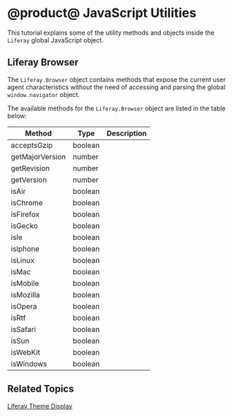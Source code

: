 # @product@ JavaScript Utilities [](id=javascript-utilities)

This tutorial explains some of the utility methods and objects inside the 
`Liferay` global JavaScript object.

## Liferay Browser [](id=liferay-browser)

The `Liferay.Browser` object contains methods that expose the current user agent 
characteristics without the need of accessing and parsing the global 
`window.navigator` object.

The available methods for the `Liferay.Browser` object are listed in the table 
below:

| Method | Type | Description |
| --- | --- | --- |
| acceptsGzip | boolean | |
| getMajorVersion | number | |
| getRevision | number | |
| getVersion | number | |
| isAir | boolean | |
| isChrome | boolean | |
| isFirefox | boolean | |
| isGecko | boolean | |
| isIe | boolean | |
| isIphone | boolean | |
| isLinux | boolean | |
| isMac | boolean | |
| isMobile | boolean | |
| isMozilla | boolean | |
| isOpera | boolean | |
| isRtf | boolean | |
| isSafari | boolean | |
| isSun | boolean | |
| isWebKit | boolean | |
| isWindows | boolean | |

## Related Topics [](id=related-topics)

[Liferay Theme Display](https://dev.liferay.com/develop/tutorials/-/knowledge_base/7-0/liferay-themedisplay)
